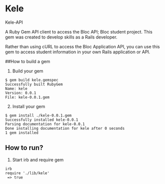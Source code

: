 # Kele
Kele-API

A Ruby Gem API client to access the Bloc API; Bloc student project. This gem was created to develop skills as a Rails developer.

Rather than using cURL to access the Bloc Application API, you can use this gem to access student information in your own Rails application or API.

##How to build a gem
1. Build your gem
```
$ gem build kele.gemspec
Successfully built RubyGem
Name: kele
Version: 0.0.1
File: kele-0.0.1.gem
```
2. Install your gem

```
$ gem install ./kele-0.0.1.gem
Successfully installed kele-0.0.1
Parsing documentation for kele-0.0.1
Done installing documentation for kele after 0 seconds
1 gem installed
```

## How to run?

1. Start irb and require gem
```
irb
require './lib/kele'
 => true
```
